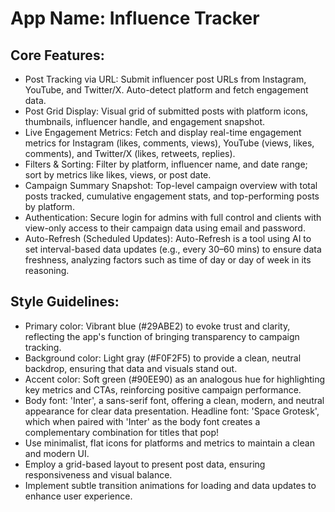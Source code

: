 # **App Name**: Influence Tracker

## Core Features:

- Post Tracking via URL: Submit influencer post URLs from Instagram, YouTube, and Twitter/X. Auto-detect platform and fetch engagement data.
- Post Grid Display: Visual grid of submitted posts with platform icons, thumbnails, influencer handle, and engagement snapshot.
- Live Engagement Metrics: Fetch and display real-time engagement metrics for Instagram (likes, comments, views), YouTube (views, likes, comments), and Twitter/X (likes, retweets, replies).
- Filters & Sorting: Filter by platform, influencer name, and date range; sort by metrics like likes, views, or post date.
- Campaign Summary Snapshot: Top-level campaign overview with total posts tracked, cumulative engagement stats, and top-performing posts by platform.
- Authentication: Secure login for admins with full control and clients with view-only access to their campaign data using email and password.
- Auto-Refresh (Scheduled Updates): Auto-Refresh is a tool using AI to set interval-based data updates (e.g., every 30–60 mins) to ensure data freshness, analyzing factors such as time of day or day of week in its reasoning.

## Style Guidelines:

- Primary color: Vibrant blue (#29ABE2) to evoke trust and clarity, reflecting the app's function of bringing transparency to campaign tracking.
- Background color: Light gray (#F0F2F5) to provide a clean, neutral backdrop, ensuring that data and visuals stand out.
- Accent color: Soft green (#90EE90) as an analogous hue for highlighting key metrics and CTAs, reinforcing positive campaign performance.
- Body font: 'Inter', a sans-serif font, offering a clean, modern, and neutral appearance for clear data presentation. Headline font: 'Space Grotesk', which when paired with 'Inter' as the body font creates a complementary combination for titles that pop!
- Use minimalist, flat icons for platforms and metrics to maintain a clean and modern UI.
- Employ a grid-based layout to present post data, ensuring responsiveness and visual balance.
- Implement subtle transition animations for loading and data updates to enhance user experience.